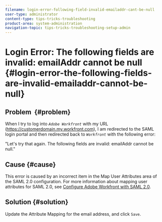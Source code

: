 ```yaml
---
filename: login-error-following-field-invalid-emailaddr-cant-be-null
user-type: administrator
content-type: tips-tricks-troubleshooting
product-area: system-administration
navigation-topic: tips-tricks-troubleshooting-setup-admin
---
```




# Login Error: The following fields are invalid: emailAddr cannot be null {#login-error-the-following-fields-are-invalid-emailaddr-cannot-be-null}



## Problem&nbsp; {#problem}

When I try to log into *`Adobe Workfront`* with my URL (https://customerdomain.my.workfront.com), I am redirected to the SAML login portal and then redirected back to *`Workfront`* with the following error:


"Let's try that again. The following fields are invalid:&nbsp;emailAddr cannot be null."


## Cause {#cause}

This error is caused by an incorrect item in the Map User Attributes&nbsp;area of the SAML 2.0 configuration. For more information about mapping user attributes for SAML 2.0, see [Configure Adobe Workfront with SAML 2.0](configure-workfront-saml-2.md).


## Solution {#solution}

Update the Attribute Mapping for the email address, and click `Save`.
